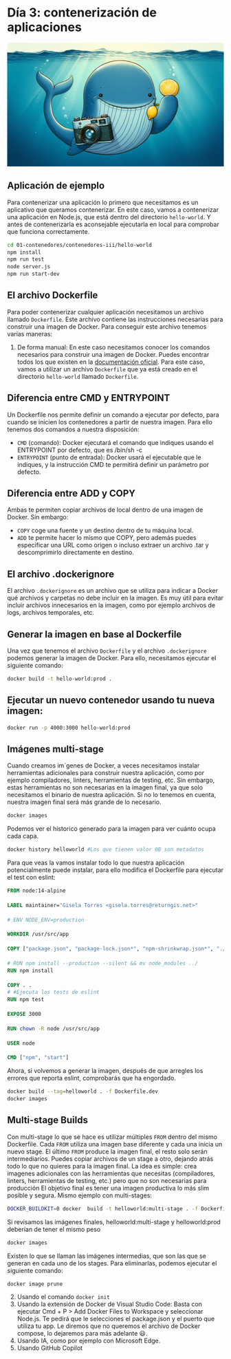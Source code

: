 # Día 3: contenerización de aplicaciones

![Docker](./imagenes/Creando%20imagenes%20de%20Docker.jpeg)

## Aplicación de ejemplo

Para contenerizar una aplicación lo primero que necesitamos es un aplicativo que queramos contenerizar. En este caso, vamos a contenerizar una aplicación en Node.js, que está dentro del directorio `hello-world`. Y antes de contenerizarla es aconsejable ejecutarla en local para comprobar que funciona correctamente.


```bash
cd 01-contenedores/contenedores-iii/hello-world
npm install
npm run test
node server.js
npm run start-dev
``` 

## El archivo Dockerfile

Para poder contenerizar cualquier aplicación necesitamos un archivo llamado `Dockerfile`. Este archivo contiene las instrucciones necesarias para construir una imagen de Docker. Para conseguir este archivo tenemos varias maneras:

1. De forma manual: En este caso necesitamos conocer los comandos necesarios para construir una imagen de Docker. Puedes encontrar todos los que existen en la [documentación oficial](https://docs.docker.com/engine/reference/builder/). Para este caso, vamos a utilizar un archivo `Dockerfile` que ya está creado en el directorio `hello-world` llamado `Dockerfile`.


## Diferencia entre CMD y ENTRYPOINT
Un Dockerfile nos permite definir un comando a ejecutar por defecto, para cuando se inicien los contenedores a partir de nuestra imagen. Para ello tenemos dos comandos a nuestra disposición:
- `CMD` (comando): Docker ejecutará el comando que indiques usando el ENTRYPOINT por defecto, que es /bin/sh -c
- `ENTRYPOINT` (punto de entrada): Docker usará el ejecutable que le indiques, y la instrucción CMD te permitirá definir un parámetro por defecto.

## Diferencia entre ADD y COPY
Ambas te permiten copiar archivos de local dentro de una imagen de Docker. Sin embargo:

- `COPY` coge una fuente y un destino dentro de tu máquina local.
- `ADD` te permite hacer lo mismo que COPY, pero además puedes especificar una URL como origen o incluso extraer un archivo .tar y descomprimirlo directamente en destino.

## El archivo .dockerignore

El archivo `.dockerignore` es un archivo que se utiliza para indicar a Docker qué archivos y carpetas no debe incluir en la imagen. Es muy útil para evitar incluir archivos innecesarios en la imagen, como por ejemplo archivos de logs, archivos temporales, etc.

## Generar la imagen en base al Dockerfile

Una vez que tenemos el archivo `Dockerfile` y el archivo `.dockerignore` podemos generar la imagen de Docker. Para ello, necesitamos ejecutar el siguiente comando:

```bash
docker build -t hello-world:prod .
```

## Ejecutar un nuevo contenedor usando tu nueva imagen:

```bash
docker run -p 4000:3000 hello-world:prod
```

## Imágenes multi-stage

Cuando creamos im´genes de Docker, a veces necesitamos instalar herramientas adicionales para construir nuestra aplicación, como por ejemplo compiladores, linters, herramientas de testing, etc. Sin embargo, estas herramientas no son necesarias en la imagen final, ya que solo necesitamos el binario de nuestra aplicación. Si no lo tenemos en cuenta, nuestra imagen final será más grande de lo necesario.

```bash
docker images
```

Podemos ver el historico generado para la imagen para ver cuánto ocupa cada capa.

```bash
docker history helloworld #Los que tienen valor 0B son metadatos
```

Para que veas la vamos instalar todo lo que nuestra aplicación potencialmente puede instalar, para ello modifica el Dockerfile para ejecutar el test con eslint:

```Dockerfile
FROM node:14-alpine

LABEL maintainer="Gisela Torres <gisela.torres@returngis.net>"

# ENV NODE_ENV=production

WORKDIR /usr/src/app

COPY ["package.json", "package-lock.json*", "npm-shrinkwrap.json*", "./"]

# RUN npm install --production --silent && mv node_modules ../
RUN npm install

COPY . .
# #Ejecuta los tests de eslint
RUN npm test

EXPOSE 3000

RUN chown -R node /usr/src/app

USER node

CMD ["npm", "start"]
```

Ahora, si volvemos a generar la imagen, después de que arregles los errores que reporta eslint, comprobarás que ha engordado.

```bash
docker build --tag=helloworld . -f Dockerfile.dev
docker images
```

## Multi-stage Builds 

Con multi-stage lo que se hace es utilizar múltiples `FROM` dentro del mismo Dockerfile.
Cada `FROM` utiliza una imagen base diferente y cada una inicia un nuevo stage.
El último `FROM` produce la imagen final, el resto solo serán intermediarios.
Puedes copiar archivos de un stage a otro, dejando atrás todo lo que no quieres para la imagen final.
La idea es simple: crea imagenes adicionales con las herramientas que necesitas (compiladores, linters, herramientas de testing, etc.) pero que no son necesarias para producción
El objetivo final es tener una imagen productiva lo más slim posible y segura. Mismo ejemplo con multi-stages:

```bash
DOCKER_BUILDKIT=0 docker  build -t helloworld:multi-stage . -f Dockerfile.multistages
```

Si revisamos las imágenes finales, helloworld:multi-stage y helloworld:prod deberían de tener el mismo peso

```bash
docker images
```

Existen lo que se llaman las imágenes intermedias, que son las que se generan en cada uno de los stages. Para eliminarlas, podemos ejecutar el siguiente comando:

```bash
docker image prune
```

2. Usando el comando `docker init`
3. Usando la extensión de Docker de Visual Studio Code: Basta con  ejecutar Cmd + P > Add Docker Files to Workspace y seleccionar Node.js. Te pedirá que le selecciones el package.json y el puerto que utiliza tu app.
Le diremos que no queremos el archivo de Docker compose, lo dejaremos para más adelante 😃.
4. Usando IA, como por ejemplo con Microsoft Edge.
5. Usando GitHub Copilot